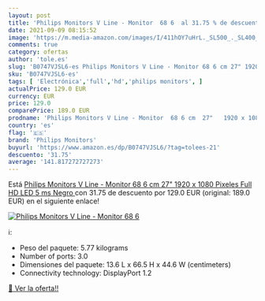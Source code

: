 ```yaml
---
layout: post
title: 'Philips Monitors V Line - Monitor  68 6  al 31.75 % de descuento'
date: 2021-09-09 08:15:52
image: 'https://m.media-amazon.com/images/I/411hOY7uHrL._SL500_._SL400_.jpg'
comments: true
category: ofertas
author: 'tole.es'
slug: 'B0747VJSL6-es Philips Monitors V Line - Monitor 68 6 cm 27" 1920 x 1080...'
sku: 'B0747VJSL6-es'
tags: [ 'Electrónica','full','hd','philips monitors', ]
actualPrice: 129.0 EUR
currency: EUR
price: 129.0
comparePrice: 189.0 EUR
prodname: 'Philips Monitors V Line - Monitor  68 6 cm  27"   1920 x 1080 Pixeles  Full HD  LED  5 ms  Negro '
country: 'es'
flag: '🇪🇸'
brand: 'Philips Monitors'
buyurl: 'https://www.amazon.es/dp/B0747VJSL6/?tag=tolees-21'
descuento: '31.75'
average: '141.817272727273'
---
```


Está [Philips Monitors V Line - Monitor  68 6 cm  27"   1920 x 1080 Pixeles  Full HD  LED  5 ms  Negro ](https://www.amazon.es/dp/B0747VJSL6/?tag=tolees-21) con 31.75 de descuento por 129.0 EUR (original: 189.0 EUR) en el siguiente enlace!

[![Philips Monitors V Line - Monitor  68 6 ](https://m.media-amazon.com/images/I/411hOY7uHrL._SL500_._SL400_.jpg)](https://www.amazon.es/dp/B0747VJSL6/?tag=tolees-21)

ℹ️:

- Peso del paquete: 5.77 kilograms
- Number of ports: 3.0
- Dimensiones del paquete: 13.6 L x 66.5 H x 44.6 W (centimeters)
- Connectivity technology: DisplayPort 1.2

[🛒 Ver la oferta!!](https://www.amazon.es/dp/B0747VJSL6/?tag=tolees-21)

